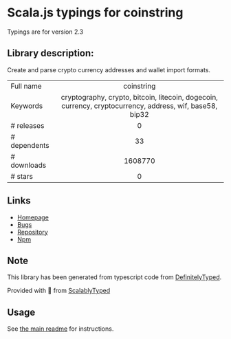 
# Scala.js typings for coinstring

Typings are for version 2.3

## Library description:
Create and parse crypto currency addresses and wallet import formats.

|                    |                 |
| ------------------ | :-------------: |
| Full name          | coinstring |
| Keywords           | cryptography, crypto, bitcoin, litecoin, dogecoin, currency, cryptocurrency, address, wif, base58, bip32 |
| # releases         | 0 |
| # dependents       | 33 |
| # downloads        | 1608770 |
| # stars            | 0 |

## Links
- [Homepage](https://github.com/cryptocoinjs/coinstring)
- [Bugs](https://github.com/cryptocoinjs/coinstring/issues)
- [Repository](https://github.com/cryptocoinjs/coinstring)
- [Npm](https://www.npmjs.com/package/coinstring)
    


## Note
This library has been generated from typescript code from [DefinitelyTyped](https://definitelytyped.org).

Provided with :purple_heart: from [ScalablyTyped](https://github.com/oyvindberg/ScalablyTyped)

## Usage
See [the main readme](../../readme.md) for instructions.


